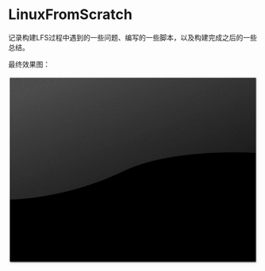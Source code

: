 # LinuxFromScratch

记录构建LFS过程中遇到的一些问题、编写的一些脚本，以及构建完成之后的一些总结。

最终效果图：

![LFS启动](LFS/lfs9.1-vmware-startup2.gif)
